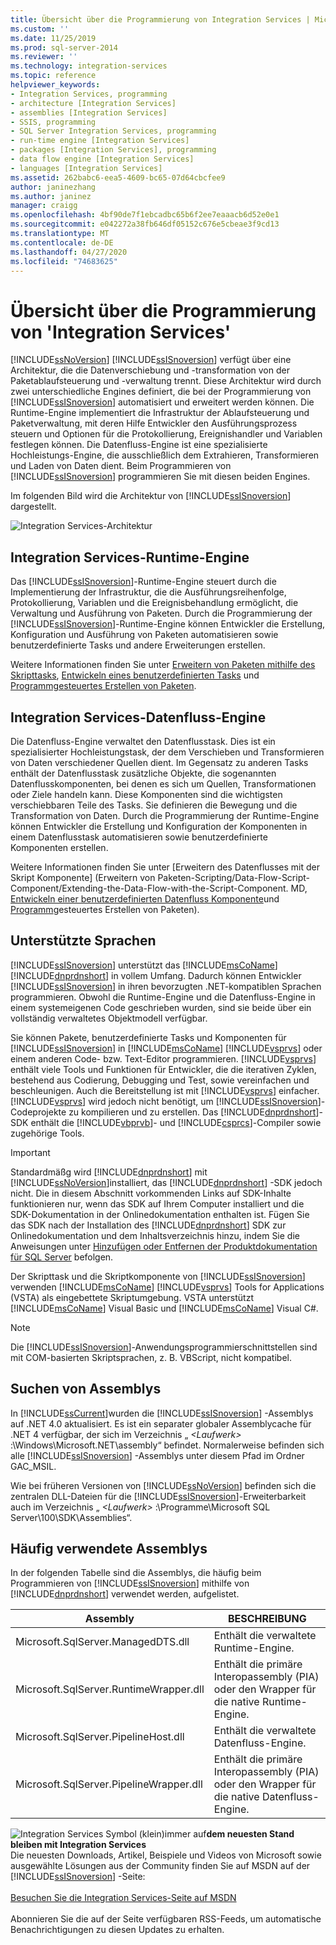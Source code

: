 ```yaml
---
title: Übersicht über die Programmierung von Integration Services | Microsoft-Dokumentation
ms.custom: ''
ms.date: 11/25/2019
ms.prod: sql-server-2014
ms.reviewer: ''
ms.technology: integration-services
ms.topic: reference
helpviewer_keywords:
- Integration Services, programming
- architecture [Integration Services]
- assemblies [Integration Services]
- SSIS, programming
- SQL Server Integration Services, programming
- run-time engine [Integration Services]
- packages [Integration Services], programming
- data flow engine [Integration Services]
- languages [Integration Services]
ms.assetid: 262babc6-eea5-4609-bc65-07d64cbcfee9
author: janinezhang
ms.author: janinez
manager: craigg
ms.openlocfilehash: 4bf90de7f1ebcadbc65b6f2ee7eaaacb6d52e0e1
ms.sourcegitcommit: e042272a38fb646df05152c676e5cbeae3f9cd13
ms.translationtype: MT
ms.contentlocale: de-DE
ms.lasthandoff: 04/27/2020
ms.locfileid: "74683625"
---
```

# <a name="integration-services-programming-overview"></a>Übersicht über die Programmierung von 'Integration Services'
  [!INCLUDE[ssNoVersion](../includes/ssnoversion-md.md)] [!INCLUDE[ssISnoversion](../includes/ssisnoversion-md.md)] verfügt über eine Architektur, die die Datenverschiebung und -transformation von der Paketablaufsteuerung und -verwaltung trennt. Diese Architektur wird durch zwei unterschiedliche Engines definiert, die bei der Programmierung von [!INCLUDE[ssISnoversion](../includes/ssisnoversion-md.md)] automatisiert und erweitert werden können. Die Runtime-Engine implementiert die Infrastruktur der Ablaufsteuerung und Paketverwaltung, mit deren Hilfe Entwickler den Ausführungsprozess steuern und Optionen für die Protokollierung, Ereignishandler und Variablen festlegen können. Die Datenfluss-Engine ist eine spezialisierte Hochleistungs-Engine, die ausschließlich dem Extrahieren, Transformieren und Laden von Daten dient. Beim Programmieren von [!INCLUDE[ssISnoversion](../includes/ssisnoversion-md.md)] programmieren Sie mit diesen beiden Engines.  
  
 Im folgenden Bild wird die Architektur von [!INCLUDE[ssISnoversion](../includes/ssisnoversion-md.md)] dargestellt.  
  
 ![Integration Services-Architektur](media/mw-dts-01.gif "Integration Services-Architektur")  
  
## <a name="integration-services-run-time-engine"></a>Integration Services-Runtime-Engine  
 Das [!INCLUDE[ssISnoversion](../includes/ssisnoversion-md.md)]-Runtime-Engine steuert durch die Implementierung der Infrastruktur, die die Ausführungsreihenfolge, Protokollierung, Variablen und die Ereignisbehandlung ermöglicht, die Verwaltung und Ausführung von Paketen. Durch die Programmierung der [!INCLUDE[ssISnoversion](../includes/ssisnoversion-md.md)]-Runtime-Engine können Entwickler die Erstellung, Konfiguration und Ausführung von Paketen automatisieren sowie benutzerdefinierte Tasks und andere Erweiterungen erstellen.  
  
 Weitere Informationen finden Sie unter [Erweitern von Paketen mithilfe des Skripttasks](extending-packages-scripting/task/extending-the-package-with-the-script-task.md), [Entwickeln eines benutzerdefinierten Tasks](extending-packages-custom-objects/task/developing-a-custom-task.md) und [Programmgesteuertes Erstellen von Paketen](building-packages-programmatically/building-packages-programmatically.md).  
  
## <a name="integration-services-data-flow-engine"></a>Integration Services-Datenfluss-Engine  
 Die Datenfluss-Engine verwaltet den Datenflusstask. Dies ist ein spezialisierter Hochleistungstask, der dem Verschieben und Transformieren von Daten verschiedener Quellen dient. Im Gegensatz zu anderen Tasks enthält der Datenflusstask zusätzliche Objekte, die sogenannten Datenflusskomponenten, bei denen es sich um Quellen, Transformationen oder Ziele handeln kann. Diese Komponenten sind die wichtigsten verschiebbaren Teile des Tasks. Sie definieren die Bewegung und die Transformation von Daten. Durch die Programmierung der Runtime-Engine können Entwickler die Erstellung und Konfiguration der Komponenten in einem Datenflusstask automatisieren sowie benutzerdefinierte Komponenten erstellen.  
  
 Weitere Informationen finden Sie unter [Erweitern des Datenflusses mit der Skript Komponente] (Erweitern von Paketen-Scripting/Data-Flow-Script-Component/Extending-the-Data-Flow-with-the-Script-Component. MD, [Entwickeln einer benutzerdefinierten Datenfluss Komponente](extending-packages-custom-objects/data-flow/developing-a-custom-data-flow-component.md)und [Programm](building-packages-programmatically/building-packages-programmatically.md)gesteuertes Erstellen von Paketen).  
  
## <a name="supported-languages"></a>Unterstützte Sprachen  
 [!INCLUDE[ssISnoversion](../includes/ssisnoversion-md.md)] unterstützt das [!INCLUDE[msCoName](../includes/msconame-md.md)] [!INCLUDE[dnprdnshort](../includes/dnprdnshort-md.md)] in vollem Umfang. Dadurch können Entwickler [!INCLUDE[ssISnoversion](../includes/ssisnoversion-md.md)] in ihren bevorzugten .NET-kompatiblen Sprachen programmieren. Obwohl die Runtime-Engine und die Datenfluss-Engine in einem systemeigenen Code geschrieben wurden, sind sie beide über ein vollständig verwaltetes Objektmodell verfügbar.  
  
 Sie können Pakete, benutzerdefinierte Tasks und Komponenten für [!INCLUDE[ssISnoversion](../includes/ssisnoversion-md.md)] in [!INCLUDE[msCoName](../includes/msconame-md.md)] [!INCLUDE[vsprvs](../includes/vsprvs-md.md)] oder einem anderen Code- bzw. Text-Editor programmieren. [!INCLUDE[vsprvs](../includes/vsprvs-md.md)] enthält viele Tools und Funktionen für Entwickler, die die iterativen Zyklen, bestehend aus Codierung, Debugging und Test, sowie vereinfachen und beschleunigen. Auch die Bereitstellung ist mit [!INCLUDE[vsprvs](../includes/vsprvs-md.md)] einfacher. [!INCLUDE[vsprvs](../includes/vsprvs-md.md)] wird jedoch nicht benötigt, um [!INCLUDE[ssISnoversion](../includes/ssisnoversion-md.md)]-Codeprojekte zu kompilieren und zu erstellen. Das [!INCLUDE[dnprdnshort](../includes/dnprdnshort-md.md)]-SDK enthält die [!INCLUDE[vbprvb](../includes/vbprvb-md.md)]- und [!INCLUDE[csprcs](../includes/csprcs-md.md)]-Compiler sowie zugehörige Tools.  
  
> [!IMPORTANT]  
>  Standardmäßg wird [!INCLUDE[dnprdnshort](../includes/dnprdnshort-md.md)] mit [!INCLUDE[ssNoVersion](../includes/ssnoversion-md.md)]installiert, das [!INCLUDE[dnprdnshort](../includes/dnprdnshort-md.md)] -SDK jedoch nicht. Die in diesem Abschnitt vorkommenden Links auf SDK-Inhalte funktionieren nur, wenn das SDK auf Ihrem Computer installiert und die SDK-Dokumentation in der Onlinedokumentation enthalten ist. Fügen Sie das SDK nach der Installation des [!INCLUDE[dnprdnshort](../includes/dnprdnshort-md.md)] SDK zur Onlinedokumentation und dem Inhaltsverzeichnis hinzu, indem Sie die Anweisungen unter [Hinzufügen oder Entfernen der Produktdokumentation für SQL Server](../2014-toc/index.yml) befolgen.  
  
 Der Skripttask und die Skriptkomponente von [!INCLUDE[ssISnoversion](../includes/ssisnoversion-md.md)] verwenden [!INCLUDE[msCoName](../includes/msconame-md.md)] [!INCLUDE[vsprvs](../includes/vsprvs-md.md)] Tools for Applications (VSTA) als eingebettete Skriptumgebung. VSTA unterstützt [!INCLUDE[msCoName](../includes/msconame-md.md)] Visual Basic und [!INCLUDE[msCoName](../includes/msconame-md.md)] Visual C#.  
  
> [!NOTE]  
>  Die [!INCLUDE[ssISnoversion](../includes/ssisnoversion-md.md)]-Anwendungsprogrammierschnittstellen sind mit COM-basierten Skriptsprachen, z. B. VBScript, nicht kompatibel.  
  
## <a name="locating-assemblies"></a>Suchen von Assemblys  
 In [!INCLUDE[ssCurrent](../includes/sscurrent-md.md)]wurden die [!INCLUDE[ssISnoversion](../includes/ssisnoversion-md.md)] -Assemblys auf .NET 4.0 aktualisiert. Es ist ein separater globaler Assemblycache für .NET 4 verfügbar, der sich im Verzeichnis „ *\<Laufwerk>* :\Windows\Microsoft.NET\assembly“ befindet. Normalerweise befinden sich alle [!INCLUDE[ssISnoversion](../includes/ssisnoversion-md.md)] -Assemblys unter diesem Pfad im Ordner GAC_MSIL.  
  
 Wie bei früheren Versionen von [!INCLUDE[ssNoVersion](../includes/ssnoversion-md.md)] befinden sich die zentralen DLL-Dateien für die [!INCLUDE[ssISnoversion](../includes/ssisnoversion-md.md)]-Erweiterbarkeit auch im Verzeichnis „ *\<Laufwerk>* :\Programme\Microsoft SQL Server\100\SDK\Assemblies“.  
  
## <a name="commonly-used-assemblies"></a>Häufig verwendete Assemblys  
 In der folgenden Tabelle sind die Assemblys, die häufig beim Programmieren von [!INCLUDE[ssISnoversion](../includes/ssisnoversion-md.md)] mithilfe von [!INCLUDE[dnprdnshort](../includes/dnprdnshort-md.md)] verwendet werden, aufgelistet.  
  
|Assembly|BESCHREIBUNG|  
|--------------|-----------------|  
|Microsoft.SqlServer.ManagedDTS.dll|Enthält die verwaltete Runtime-Engine.|  
|Microsoft.SqlServer.RuntimeWrapper.dll|Enthält die primäre Interopassembly (PIA) oder den Wrapper für die native Runtime-Engine.|  
|Microsoft.SqlServer.PipelineHost.dll|Enthält die verwaltete Datenfluss-Engine.|  
|Microsoft.SqlServer.PipelineWrapper.dll|Enthält die primäre Interopassembly (PIA) oder den Wrapper für die native Datenfluss-Engine.|  

![Integration Services Symbol (klein)](media/dts-16.gif "Integration Services (kleines Symbol)")immer auf**dem neuesten Stand bleiben mit Integration Services**  <br /> Die neuesten Downloads, Artikel, Beispiele und Videos von Microsoft sowie ausgewählte Lösungen aus der Community finden Sie auf MSDN auf der [!INCLUDE[ssISnoversion](../includes/ssisnoversion-md.md)] -Seite:<br /><br /> [Besuchen Sie die Integration Services-Seite auf MSDN](https://go.microsoft.com/fwlink/?LinkId=136655)<br /><br /> Abonnieren Sie die auf der Seite verfügbaren RSS-Feeds, um automatische Benachrichtigungen zu diesen Updates zu erhalten.  
  
  
